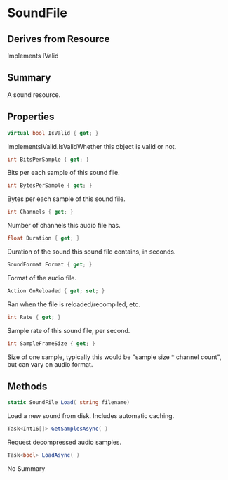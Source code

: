 # SoundFile

## Derives from Resource
Implements IValid

## Summary

A sound resource.
## Properties

```c#
virtual bool IsValid { get; } 
```
ImplementsIValid.IsValidWhether this object is valid or not.
```c#
int BitsPerSample { get; } 
```
Bits per each sample of this sound file.
```c#
int BytesPerSample { get; } 
```
Bytes per each sample of this sound file.
```c#
int Channels { get; } 
```
Number of channels this audio file has.
```c#
float Duration { get; } 
```
Duration of the sound this sound file contains, in seconds.
```c#
SoundFormat Format { get; } 
```
Format of the audio file.
```c#
Action OnReloaded { get; set; } 
```
Ran when the file is reloaded/recompiled, etc.
```c#
int Rate { get; } 
```
Sample rate of this sound file, per second.
```c#
int SampleFrameSize { get; } 
```
Size of one sample, typically this would be "sample size * channel count", but can vary on audio format.
## Methods

```c#
static SoundFile Load( string filename) 
```
Load a new sound from disk. Includes automatic caching.
```c#
Task<Int16[]> GetSamplesAsync( ) 
```
Request decompressed audio samples.
```c#
Task<bool> LoadAsync( ) 
```
No Summary
